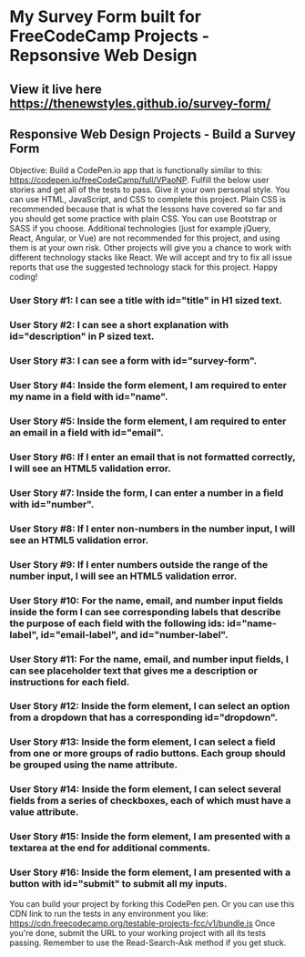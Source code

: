# My Survey Form built for FreeCodeCamp Projects - Repsonsive Web Design
## View it live here https://thenewstyles.github.io/survey-form/
## Responsive Web Design Projects - Build a Survey Form
Objective: Build a CodePen.io app that is functionally similar to this: https://codepen.io/freeCodeCamp/full/VPaoNP.
Fulfill the below user stories and get all of the tests to pass. Give it your own personal style.
You can use HTML, JavaScript, and CSS to complete this project. Plain CSS is recommended because that is what the lessons have covered so far and you should get some practice with plain CSS. You can use Bootstrap or SASS if you choose. Additional technologies (just for example jQuery, React, Angular, or Vue) are not recommended for this project, and using them is at your own risk. Other projects will give you a chance to work with different technology stacks like React. We will accept and try to fix all issue reports that use the suggested technology stack for this project. Happy coding!
### User Story #1: I can see a title with id="title" in H1 sized text.
### User Story #2: I can see a short explanation with id="description" in P sized text.
### User Story #3: I can see a form with id="survey-form".
### User Story #4: Inside the form element, I am required to enter my name in a field with id="name".
### User Story #5: Inside the form element, I am required to enter an email in a field with id="email".
### User Story #6: If I enter an email that is not formatted correctly, I will see an HTML5 validation error.
### User Story #7: Inside the form, I can enter a number in a field with id="number".
### User Story #8: If I enter non-numbers in the number input, I will see an HTML5 validation error.
### User Story #9: If I enter numbers outside the range of the number input, I will see an HTML5 validation error.
### User Story #10: For the name, email, and number input fields inside the form I can see corresponding labels that describe the purpose of each field with the following ids: id="name-label", id="email-label", and id="number-label".
### User Story #11: For the name, email, and number input fields, I can see placeholder text that gives me a description or instructions for each field.
### User Story #12: Inside the form element, I can select an option from a dropdown that has a corresponding id="dropdown".
### User Story #13: Inside the form element, I can select a field from one or more groups of radio buttons. Each group should be grouped using the name attribute.
### User Story #14: Inside the form element, I can select several fields from a series of checkboxes, each of which must have a value attribute.
### User Story #15: Inside the form element, I am presented with a textarea at the end for additional comments.
### User Story #16: Inside the form element, I am presented with a button with id="submit" to submit all my inputs.
You can build your project by forking this CodePen pen. Or you can use this CDN link to run the tests in any environment you like: https://cdn.freecodecamp.org/testable-projects-fcc/v1/bundle.js
Once you're done, submit the URL to your working project with all its tests passing.
Remember to use the Read-Search-Ask method if you get stuck.